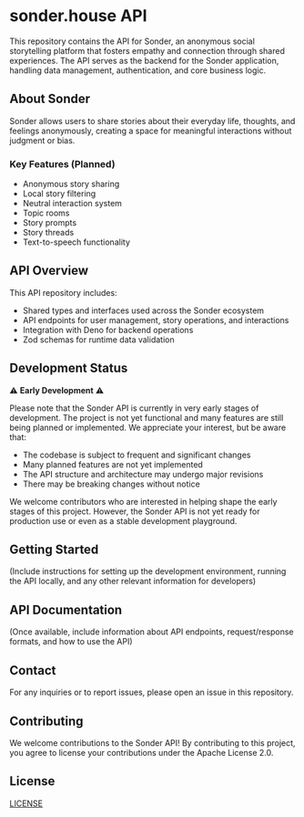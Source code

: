 # sonder.house API

This repository contains the API for Sonder, an anonymous social storytelling platform that fosters empathy and connection through shared experiences. The API serves as the backend for the Sonder application, handling data management, authentication, and core business logic.

## About Sonder

Sonder allows users to share stories about their everyday life, thoughts, and feelings anonymously, creating a space for meaningful interactions without judgment or bias.

### Key Features (Planned)

- Anonymous story sharing
- Local story filtering
- Neutral interaction system
- Topic rooms
- Story prompts
- Story threads
- Text-to-speech functionality

## API Overview

This API repository includes:

- Shared types and interfaces used across the Sonder ecosystem
- API endpoints for user management, story operations, and interactions
- Integration with Deno for backend operations
- Zod schemas for runtime data validation

## Development Status

⚠️ **Early Development** ⚠️

Please note that the Sonder API is currently in very early stages of development. The project is not yet functional and many features are still being planned or implemented. We appreciate your interest, but be aware that:

- The codebase is subject to frequent and significant changes
- Many planned features are not yet implemented
- The API structure and architecture may undergo major revisions
- There may be breaking changes without notice

We welcome contributors who are interested in helping shape the early stages of this project. However, the Sonder API is not yet ready for production use or even as a stable development playground.

## Getting Started

(Include instructions for setting up the development environment, running the API locally, and any other relevant information for developers)

## API Documentation

(Once available, include information about API endpoints, request/response formats, and how to use the API)


## Contact

For any inquiries or to report issues, please open an issue in this repository.

## Contributing

We welcome contributions to the Sonder API!
By contributing to this project, you agree to license your contributions under the Apache License 2.0.

## License

[LICENSE](./LICENSE.md)
